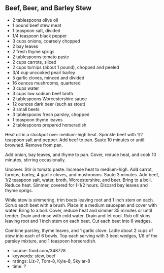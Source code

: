 Beef, Beer, and Barley Stew
---------------------------

- 2 tablespoons olive oil
- 1 pound beef stew meat
- 1 teaspoon salt, divided
- 1/4 teaspoon black pepper
- 3 cups onions, coarsely chopped
- 2 bay leaves
- 2 fresh thyme sprigs
- 2 tablespoons tomato paste
- 2 cups carrots, sliced
- 2 cups turnips (about 1 pound), chopped and peeled
- 3/4 cup uncooked pearl barley
- 5 garlic cloves, minced and divided
- 16 ounces mushrooms, quartered
- 3 cups water
- 3 cups low sodium beef broth
- 2 tablespoons Worcestershire sauce
- 12 ounces dark beer (such as stout)
- 3 small beets
- 3 tablespoons fresh parsley, chopped
- 1 teaspoon thyme leaves
- 2 tablespoons prepared horseradish

Heat oil in a stockpot over medium-high heat.  Sprinkle beef with 1/2
teaspoon salt and pepper.  Add beef to pan. Saute 10 minutes or until
browned.  Remove from pan.

Add onion, bay leaves, and thyme to pan.  Cover, reduce heat, and cook
10 minutes, stirring occasionally.

Uncover.  Stir in tomato paste.  Increase heat to medium-high.  Add
carrot, turnips, barley, 4 garlic cloves, and mushrooms.  Saute 3
minutes.  Add beef, 1/2 teaspoon salt, water, broth, Worcestershire,
and beer.  Bring to a boil.  Reduce heat.  Simmer, covered for 1-1/2
hours.  Discard bay leaves and thyme sprigs.

While stew is simmering, trim beets leaving root and 1 inch stem on
each.  Scrub each beet with a brush.  Place in a medium saucepan and
cover with water.  Bring to a boil.  Cover, reduce heat and simmer 35
minutes or until tender.  Drain and rinse with cold water.  Drain and
let cool.  Rub off skins leaving root and 1 inch stem on each beet.
Cut each beet into 6 wedges.

Combine parsley, thyme leaves, and 1 garlic clove.  Ladle about 2 cups
of stew into each of 6 bowls.  Top each serving with 3 beet wedges,
1/6 of the parsley mixture, and 1 teaspoon horseradish.

- source: food.com/348728
- keywords: stew, beef
- ratings: Liz-?, Tom-8, Kyle-8, Skylar-8
- time: ?
